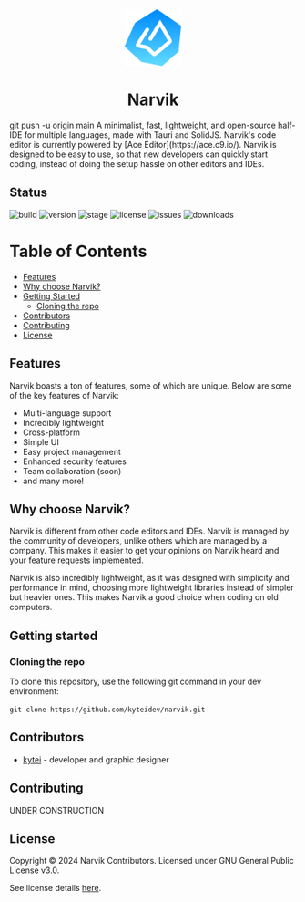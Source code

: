 <p align="center"><img src="./src/assets/narvik-logo.svg"
     alt="narvik logo"
     width="100px"
     height="100px" />
</p>

<h1 align="center">Narvik</h1>
git push -u origin main
A minimalist, fast, lightweight, and open-source half-IDE for multiple languages, made with Tauri and SolidJS. Narvik's code editor is currently powered by [Ace Editor](https://ace.c9.io/). Narvik is designed to be easy to use, so that new developers can quickly start coding, instead of doing the setup hassle on other editors and IDEs.

## Status

![build](https://img.shields.io/badge/build-passing-green)
![version](https://img.shields.io/badge/version-0.0.1_alpha-blue)
![stage](https://img.shields.io/badge/stage-alpha-blue)
![license](https://img.shields.io/badge/license-GPL--3.0-orange)
![issues](https://img.shields.io/github/issues/kyteidev/narvik)
![downloads](https://img.shields.io/github/downloads/kyteidev/narvik/total)


# Table of Contents 

- [Features](#features)
- [Why choose Narvik?](#why-choose)
- [Getting Started](#getting-started)
    - [Cloning the repo](#cloning)
- [Contributors](#contributors)
- [Contributing](#contributing)
- [License](#license)

## Features <a name="features"></a>

Narvik boasts a ton of features, some of which are unique. Below are some of the key features of Narvik:
- Multi-language support
- Incredibly lightweight
- Cross-platform
- Simple UI
- Easy project management
- Enhanced security features
- Team collaboration (soon)
- and many more!

## Why choose Narvik? <a name="why-choose"></a>

Narvik is different from other code editors and IDEs. Narvik is managed by the community of developers, unlike others which are managed by a company. This makes it easier to get your opinions on Narvik heard and your feature requests implemented.

Narvik is also incredibly lightweight, as it was designed with simplicity and performance in mind, choosing more lightweight libraries instead of simpler but heavier ones. This makes Narvik a good choice when coding on old computers.

## Getting started <a name="getting-started"></a>

### Cloning the repo <a name="cloning"></a>

To clone this repository, use the following git command in your dev environment: 

``` git clone https://github.com/kyteidev/narvik.git ```

## Contributors <a name="contributors"></a>

- [kytei](https://github.com/kyteidev) - developer and graphic designer

## Contributing <a name="contributing"></a>

UNDER CONSTRUCTION

## License <a name="license"></a>

Copyright © 2024 Narvik Contributors. Licensed under GNU General Public License v3.0.

See license details [here](https://github.com/kyteidev/narvik/blob/main/LICENSE).
